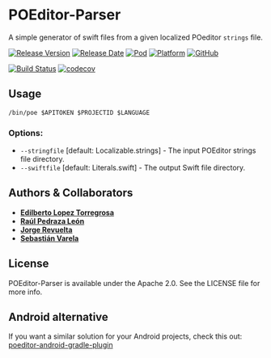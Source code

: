 # POEditor-Parser
A simple generator of swift files from a given localized POeditor `strings` file.

[![Release Version](https://img.shields.io/github/release/bq/poeditor-parser-swift.svg)](https://github.com/bq/poeditor-parser-swift/releases) 
[![Release Date](https://img.shields.io/github/release-date/bq/poeditor-parser-swift.svg)](https://github.com/bq/poeditor-parser-swift/releases)
[![Pod](https://img.shields.io/cocoapods/v/POEditor-Parser.svg?style=flat)](https://cocoapods.org/pods/POEditor-Parser)
[![Platform](https://img.shields.io/cocoapods/p/POEditor-Parser.svg?style=flat)](https://cocoapods.org/pods/POEditor-Parser)
[![GitHub](https://img.shields.io/github/license/masmovil/poeditor-parser-swift.svg)](https://github.com/masmovil/poeditor-parser-swift/blob/master/LICENSE)

[![Build Status](https://travis-ci.com/masmovil/poeditor-parser-swift.svg?branch=master)](https://travis-ci.com/masmovil/poeditor-parser-swift)
[![codecov](https://codecov.io/gh/masmovil/poeditor-parser-swift/branch/master/graph/badge.svg)](https://codecov.io/gh/masmovil/poeditor-parser-swift)

## Usage

```ogdl
/bin/poe $APITOKEN $PROJECTID $LANGUAGE
```

### Options:
* `--stringfile` [default: Localizable.strings] - The input POEditor strings file directory.
* `--swiftfile` [default: Literals.swift] - The output Swift file directory.

## Authors & Collaborators

* **[Edilberto Lopez Torregrosa](https://github.com/ediLT)**
* **[Raúl Pedraza León](https://github.com/r-pedraza)**
* **[Jorge Revuelta](https://github.com/minuscorp)**
* **[Sebastián Varela](https://github.com/sebastianvarela)**

## License

POEditor-Parser is available under the Apache 2.0. See the LICENSE file for more info.  
  
## Android alternative
If you want a similar solution for your Android projects, check this out: [poeditor-android-gradle-plugin](https://github.com/masmovil/poeditor-android-gradle-plugin)
